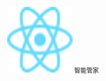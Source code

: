<p align="center">
  <a >
    <img alt="react-native" src="react.svg" width="150" height="150">
    智能管家
  </a>
</p>
